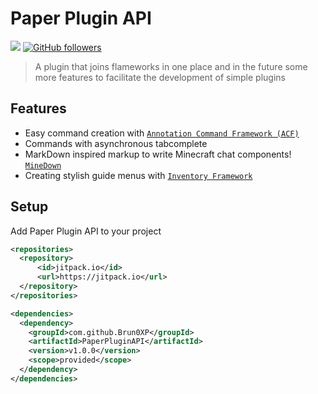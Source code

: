 # Paper Plugin API

[![](https://jitpack.io/v/Brun0XP/PaperPluginAPI.svg)](https://jitpack.io/#Brun0XP/PaperPluginAPI)
[![GitHub followers](https://img.shields.io/github/followers/Brun0XP?label=Follow%20Brun0XP&style=social)](https://github.com/Brun0XP)

> A plugin that joins flameworks in one place and in the future some more features to facilitate the development of simple plugins

## Features

- Easy command creation with [`Annotation Command Framework (ACF)`](https://github.com/aikar/commands/wiki) 
- Commands with asynchronous tabcomplete
- MarkDown inspired markup to write Minecraft chat components! [`MineDown`](https://github.com/Phoenix616/MineDown) 
- Creating stylish guide menus with [`Inventory Framework`](https://github.com/stefvanschie/IF/wiki/IF)

## Setup

Add Paper Plugin API to your project

```xml
<repositories>
  <repository>
      <id>jitpack.io</id>
      <url>https://jitpack.io</url>
  </repository>
</repositories>

<dependencies>
  <dependency>
    <groupId>com.github.Brun0XP</groupId>
    <artifactId>PaperPluginAPI</artifactId>
    <version>v1.0.0</version>
    <scope>provided</scope>
  </dependency>
</dependencies>
```
